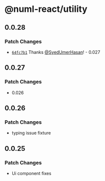 # @numl-react/utility

## 0.0.28

### Patch Changes

- [`64fc7b1`](https://github.com/numldesign/numl-react/commit/64fc7b1a176f04c85c152713eea689b0d5226a1e) Thanks [@SyedUmerHasan](https://github.com/SyedUmerHasan)! - 0.027

## 0.0.27

### Patch Changes

- 0.026

## 0.0.26

### Patch Changes

- typing issue fixture

## 0.0.25

### Patch Changes

- Ui component fixes
